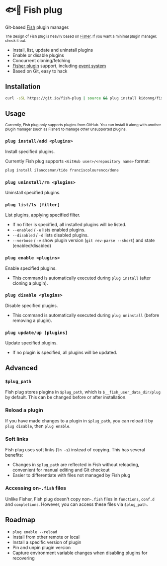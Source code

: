 # 🐟🔌 Fish plug

Git-based [Fish](https://fishshell.com/) plugin manager.

<small>

The design of Fish plug is heavily based on [Fisher](https://github.com/jorgebucaran/fisher). If you want a minimal plugin manager, check it out.

</small>

- Install, list, update and uninstall plugins
- Enable or disable plugins
- Concurrent cloning/fetching
- [Fisher plugin](https://github.com/jorgebucaran/fisher#creating-a-plugin) support, including [event system](https://github.com/jorgebucaran/fisher#event-system)
- Based on Git, easy to hack

## Installation

```sh
curl -sSL https://git.io/fish-plug | source && plug install kidonng/fish-plug
```

## Usage

<small>

Currently, Fish plug only supports plugins from GitHub. You can install it along with another plugin manager (such as Fisher) to manage other unsupported plugins.

</small>

### `plug install/add <plugins>`

Install specified plugins.

Currently Fish plug supports `<GitHub user>/<repository name>` format:

```sh
plug install ilancosman/tide franciscolourenco/done
```

### `plug uninstall/rm <plugins>`

Uninstall specified plugins.

### `plug list/ls [filter]`

List plugins, applying specified filter.

- If no filter is specified, all installed plugins will be listed.
- `--enabled` / `-e` lists enabled plugins.
- `--disabled` / `-d` lists disabled plugins.
- `--verbose` / `-v` show plugin version (`git rev-parse --short`) and state (enabled/disabled)

### `plug enable <plugins>`

Enable specified plugins.

- This command is automatically executed during `plug install` (after cloning a plugin).

### `plug disable <plugins>`

Disable specified plugins.

- This command is automatically executed during `plug uninstall` (before removing a plugin).

### `plug update/up [plugins]`

Update specified plugins.

- If no plugin is specified, all plugins will be updated.

## Advanced

### `$plug_path`

Fish plug stores plugins in `$plug_path`, which is `$__fish_user_data_dir/plug` by default. This can be changed before or after installation.

### Reload a plugin

If you have made changes to a plugin in `$plug_path`, you can reload it by `plug disable`, then `plug enable`.

### Soft links

Fish plug uses soft links (`ln -s`) instead of copying. This has several benefits:

- Changes in `$plug_path` are reflected in Fish without reloading, convenient for manual editing and Git checkout
- Easier to differentiate with files not managed by Fish plug

### Accessing on-`.fish` files

Unlike Fisher, Fish plug doesn't copy non-`.fish` files in `functions`, `conf.d` and `completions`. However, you can access these files via `$plug_path`.

## Roadmap

- `plug enable --reload`
- Install from other remote or local
- Install a specific version of plugin
- Pin and unpin plugin version
- Capture environment variable changes when disabling plugins for recovering
